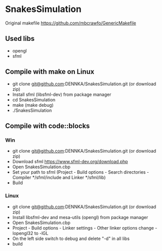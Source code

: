 # SnakesSimulation
Original makefile https://github.com/mbcrawfo/GenericMakefile
## Used libs
* opengl
* sfml
## Compile with make on Linux
* git clone git@github.com:DENNKA/SnakesSimulation.git  (or download zip)
* Install sfml (libsfml-dev) from package manager
* cd SnakesSimulation
* make (make debug)
* ./SnakesSimulation
## Compile with code::blocks
### Win
* git clone git@github.com:DENNKA/SnakesSimulation.git  (or download zip)
* Download sfml https://www.sfml-dev.org/download.php
* Open SnakesSimulation.cbp
* Set your path to sfml (Project - Build options - Search directories - Compiler */sfml/include and Linker */sfml/lib)
* Build
### Linux
* git clone git@github.com:DENNKA/SnakesSimulation.git  (or download zip)
* Install libsfml-dev and mesa-utils (opengl) from package manager
* Open SnakesSimulation.cbp
* Project - Build options - Linker settings - Other linker options  change -lopengl32 to -lGL
* On the left side switch to debug and delete "-d" in all libs
* build

